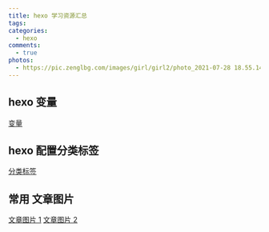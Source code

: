 ```yaml
---
title: hexo 学习资源汇总
tags:
categories:
  - hexo
comments:
  - true
photos:
  - https://pic.zenglbg.com/images/girl/girl2/photo_2021-07-28 18.55.14.jpeg
---
```


## hexo 变量

[变量](https://hexo.bootcss.com/docs/variables.html)

## hexo 配置分类标签

[分类标签](https://linlif.github.io/2017/05/27/Hexo%E4%BD%BF%E7%94%A8%E6%94%BB%E7%95%A5-%E6%B7%BB%E5%8A%A0%E5%88%86%E7%B1%BB%E5%8F%8A%E6%A0%87%E7%AD%BE/)

## 常用 文章图片

[文章图片 1](https://www.pexels.com/)
[文章图片 2](https://pixabay.com/)
